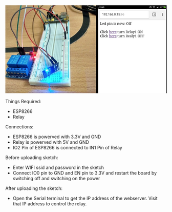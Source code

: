 <img src="https://github.com/AnandVetcha/HackerBox/blob/master/Box17/Pictures/ESP8266_Relay.jpg" alt="Internet connected Relay">

Things Required:
- ESP8266
- Relay

Connections:
- ESP8266 is powerved with 3.3V and GND
- Relay is powerved with 5V and GND
- IO2 Pin of ESP8266 is connected to IN1 Pin of Relay
  
Before uploading sketch:
- Enter WIFI ssid and password in the sketch
- Connect IO0 pin to GND and EN pin to 3.3V and restart the board by switching off and switching on the power
  
After uploading the sketch:
- Open the Serial terminal to get the IP address of the webserver. Visit that IP address to control the relay. 

